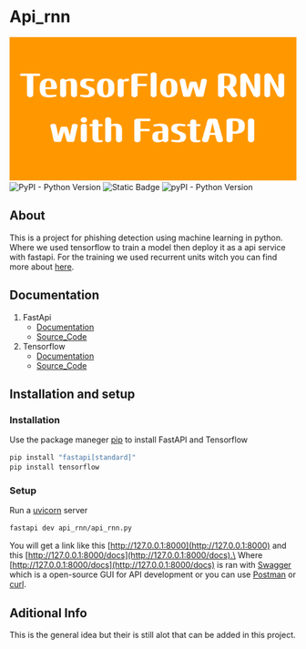 # Api_rnn
![alt text](TensorFlow_RNNwith_FastAPI.png)
![PyPI - Python Version](https://img.shields.io/pypi/pyversions/fastapi.svg?color=%2334D058)
![Static Badge](https://img.shields.io/badge/tensorflow-2.17-orange)
![pyPI - Python Version](https://img.shields.io/pypi/v/fastapi?color=%2334D058&label=pypi%20package)

## About
This is a project for phishing detection using machine learning in python. 
Where we used tensorflow to train a model then deploy it as a api service with fastapi.
For the training we used recurrent units witch you can find more about [here](https://en.wikipedia.org/wiki/Gated_recurrent_unit).

## Documentation
1. FastApi
    - [Documentation](https://fastapi.tiangolo.com)
    - [Source_Code](https://github.com/fastapi/fastapi)
2. Tensorflow
    - [Documentation](https://www.tensorflow.org/)
    - [Source_Code](https://github.com/tensorflow)
## Installation and setup
### Installation
Use the package maneger [pip](https://pip.pypa.io/en/stable/installation/) to install FastAPI and Tensorflow
```bash
pip install "fastapi[standard]"
pip install tensorflow
```
### Setup
Run a [uvicorn](https://www.uvicorn.org/) server
```bash
fastapi dev api_rnn/api_rnn.py
```
You will get a link like this [http://127.0.0.1:8000](http://127.0.0.1:8000)
and this [http://127.0.0.1:8000/docs](http://127.0.0.1:8000/docs).\
Where [http://127.0.0.1:8000/docs](http://127.0.0.1:8000/docs) is ran with 
[Swagger](https://swagger.io/) which is a open-source GUI for API development
or you can use [Postman](https://web.postman.co/) or [curl](https://curl.se/).

## Aditional Info
This is the general idea but their is still alot that can be added in this project.
